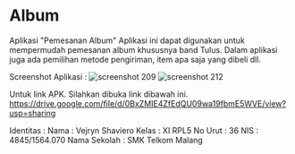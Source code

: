 # Album
Aplikasi "Pemesanan Album"
Aplikasi ini dapat digunakan untuk mempermudah pemesanan album khususnya band Tulus. Dalam aplikasi juga ada pemilihan metode pengiriman, item apa saja yang dibeli dll.

Screenshot Aplikasi :
![screenshot 209](https://cloud.githubusercontent.com/assets/22088378/18501866/98335f90-7a7d-11e6-90f2-21579eef76f3.png)
![screenshot 212](https://cloud.githubusercontent.com/assets/22088378/18501880/ace7bed6-7a7d-11e6-9277-be01a7039ab0.png)


Untuk link APK. Silahkan dibuka link dibawah ini.
https://drive.google.com/file/d/0BxZMIE4ZfEdQU09wa19fbmE5WVE/view?usp=sharing

Identitas : 
Nama : Vejryn Shaviero
Kelas : XI RPL5
No Urut : 36
NIS : 4845/1564.070
Nama Sekolah : SMK Telkom Malang
